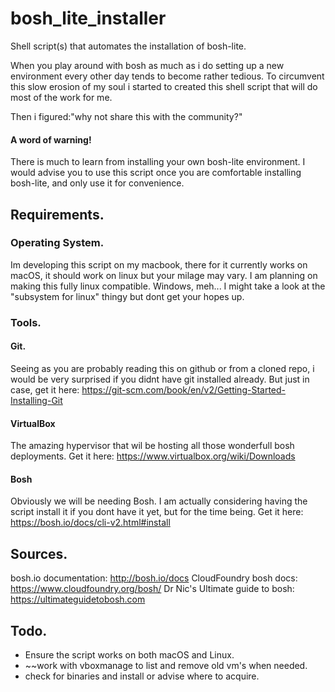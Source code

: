 # bosh_lite_installer
Shell script(s) that automates the installation of bosh-lite.

When you play around with bosh as much as i do setting up a new environment every other day tends to become rather tedious.
To circumvent this slow erosion of my soul i started to created this shell script that will do most of the work for me.

Then i figured:"why not share this with the community?"

#### A word of warning!
There is much to learn from installing your own bosh-lite environment.
I would advise you to use this script once you are comfortable installing bosh-lite, and only use it for convenience.

## Requirements.
### Operating System.
Im developing this script on my macbook, there for it currently works on macOS, it should work on linux but your milage may vary.
I am planning on making this fully linux compatible.
Windows, meh... I might take a look at the "subsystem for linux" thingy but dont get your hopes up.
### Tools.
#### Git.
Seeing as you are probably reading this on github or from a cloned repo, i would be very surprised if you didnt have git installed already.
But just in case, get it here: 
https://git-scm.com/book/en/v2/Getting-Started-Installing-Git
#### VirtualBox
The amazing hypervisor that wil be hosting all those wonderfull bosh deployments.
Get it here:
https://www.virtualbox.org/wiki/Downloads
#### Bosh
Obviously we will be needing Bosh.
I am actually considering having the script install it if you dont have it yet, but for the time being.
Get it here:
https://bosh.io/docs/cli-v2.html#install

## Sources.
bosh.io documentation:
http://bosh.io/docs
CloudFoundry bosh docs:
https://www.cloudfoundry.org/bosh/
Dr Nic's Ultimate guide to bosh:
https://ultimateguidetobosh.com

## Todo.
* Ensure the script works on both macOS and Linux.
* ~~work with vboxmanage to list and remove old vm's when needed.
* check for binaries and install or advise where to acquire.
